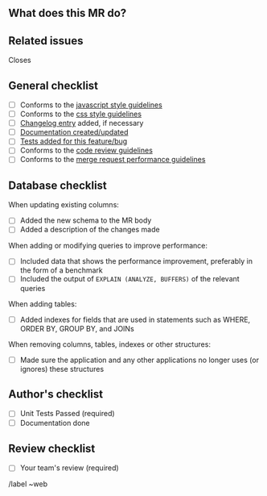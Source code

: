 <!--See the general documentation guidelines https://docs.gitlab.com/ee/development/documentation -->

## What does this MR do?

<!-- Briefly describe what this MR is about -->

## Related issues

<!-- Mention the issue(s) this MR closes or is related to -->

Closes

## General checklist

- [ ] Conforms to the [javascript style guidelines](https://github.com/airbnb/javascript)
- [ ] Conforms to the [css style guidelines](http://getbem.com/)
- [ ] [Changelog entry]() added, if necessary
- [ ] [Documentation created/updated]()
- [ ] [Tests added for this feature/bug]()
- [ ] Conforms to the [code review guidelines]()
- [ ] Conforms to the [merge request performance guidelines]()

## Database checklist

When updating existing columns:

- [ ] Added the new schema to the MR body
- [ ] Added a description of the changes made

When adding or modifying queries to improve performance:

- [ ] Included data that shows the performance improvement, preferably in the form of a benchmark
- [ ] Included the output of `EXPLAIN (ANALYZE, BUFFERS)` of the relevant queries

When adding tables:

- [ ] Added indexes for fields that are used in statements such as WHERE, ORDER BY, GROUP BY, and JOINs

When removing columns, tables, indexes or other structures:

- [ ] Made sure the application and any other applications no longer uses (or ignores) these structures

## Author's checklist

- [ ] Unit Tests Passed (required)
- [ ] Documentation done

## Review checklist

- [ ] Your team's review (required)

/label ~web
